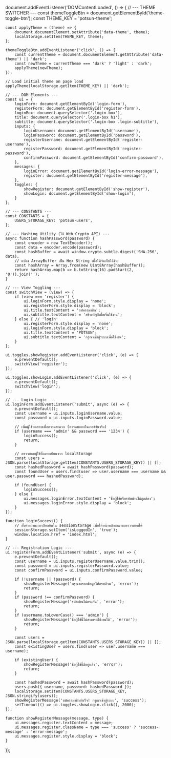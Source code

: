 document.addEventListener('DOMContentLoaded', () => {
    // --- THEME SWITCHER ---
    const themeToggleBtn = document.getElementById('theme-toggle-btn');
    const THEME_KEY = 'potsun-theme';

    const applyTheme = (theme) => {
        document.documentElement.setAttribute('data-theme', theme);
        localStorage.setItem(THEME_KEY, theme);
    };

    themeToggleBtn.addEventListener('click', () => {
        const currentTheme = document.documentElement.getAttribute('data-theme') || 'dark';
        const newTheme = currentTheme === 'dark' ? 'light' : 'dark';
        applyTheme(newTheme);
    });

    // Load initial theme on page load
    applyTheme(localStorage.getItem(THEME_KEY) || 'dark');

    // --- DOM Elements ---
    const ui = {
        loginForm: document.getElementById('login-form'),
        registerForm: document.getElementById('register-form'),
        loginBox: document.querySelector('.login-box'),
        title: document.querySelector('.login-box h1'),
        subtitle: document.querySelector('.login-box .login-subtitle'),
        inputs: {
            loginUsername: document.getElementById('username'),
            loginPassword: document.getElementById('password'),
            registerUsername: document.getElementById('register-username'),
            registerPassword: document.getElementById('register-password'),
            confirmPassword: document.getElementById('confirm-password'),
        },
        messages: {
            loginError: document.getElementById('login-error-message'),
            register: document.getElementById('register-message'),
        },
        toggles: {
            showRegister: document.getElementById('show-register'),
            showLogin: document.getElementById('show-login'),
        }
    };

    // --- CONSTANTS ---
    const CONSTANTS = {
        USERS_STORAGE_KEY: 'potsun-users',
    };

    // --- Hashing Utility (ใช้ Web Crypto API) ---
    async function hashPassword(password) {
        const encoder = new TextEncoder();
        const data = encoder.encode(password);
        const hashBuffer = await window.crypto.subtle.digest('SHA-256', data);
        // แปลง ArrayBuffer เป็น Hex String เพื่อให้จัดเก็บได้ง่าย
        const hashArray = Array.from(new Uint8Array(hashBuffer));
        return hashArray.map(b => b.toString(16).padStart(2, '0')).join('');
    }

    // --- View Toggling ---
    const switchView = (view) => {
        if (view === 'register') {
            ui.loginForm.style.display = 'none';
            ui.registerForm.style.display = 'block';
            ui.title.textContent = 'สมัครสมาชิก';
            ui.subtitle.textContent = 'สร้างบัญชีเพื่อเริ่มใช้งาน';
        } else { // 'login'
            ui.registerForm.style.display = 'none';
            ui.loginForm.style.display = 'block';
            ui.title.textContent = 'POTSUN';
            ui.subtitle.textContent = 'กรุณาเข้าสู่ระบบเพื่อใช้งาน';
        }
    };

    ui.toggles.showRegister.addEventListener('click', (e) => {
        e.preventDefault();
        switchView('register');
    });

    ui.toggles.showLogin.addEventListener('click', (e) => {
        e.preventDefault();
        switchView('login');
    });

    // --- Login Logic ---
    ui.loginForm.addEventListener('submit', async (e) => {
        e.preventDefault();
        const username = ui.inputs.loginUsername.value;
        const password = ui.inputs.loginPassword.value;

        // เพิ่มผู้ใช้ทดสอบเพื่อความสะดวก (ควรลบออกในเวอร์ชันจริง)
        if (username === 'admin' && password === '1234') {
            loginSuccess();
            return;
        }

        // ตรวจสอบผู้ใช้ที่ลงทะเบียนจาก localStorage
        const users = JSON.parse(localStorage.getItem(CONSTANTS.USERS_STORAGE_KEY)) || [];
        const hashedPassword = await hashPassword(password);
        const foundUser = users.find(user => user.username === username && user.password === hashedPassword);

        if (foundUser) {
            loginSuccess();
        } else {
            ui.messages.loginError.textContent = 'ชื่อผู้ใช้หรือรหัสผ่านไม่ถูกต้อง';
            ui.messages.loginError.style.display = 'block';
        }
    });

    function loginSuccess() {
        // ตั้งค่าสถานะการล็อกอินใน sessionStorage เพื่อให้หน้าหลักสามารถตรวจสอบได้
        sessionStorage.setItem('isLoggedIn', 'true');
        window.location.href = 'index.html';
    }

    // --- Registration Logic ---
    ui.registerForm.addEventListener('submit', async (e) => {
        e.preventDefault();
        const username = ui.inputs.registerUsername.value.trim();
        const password = ui.inputs.registerPassword.value;
        const confirmPassword = ui.inputs.confirmPassword.value;

        if (!username || !password) {
            showRegisterMessage('กรุณากรอกข้อมูลให้ครบถ้วน', 'error');
            return;
        }
        if (password !== confirmPassword) {
            showRegisterMessage('รหัสผ่านไม่ตรงกัน', 'error');
            return;
        }
        if (username.toLowerCase() === 'admin') {
            showRegisterMessage('ชื่อผู้ใช้นี้ไม่สามารถใช้งานได้', 'error');
            return;
        }

        const users = JSON.parse(localStorage.getItem(CONSTANTS.USERS_STORAGE_KEY)) || [];
        const existingUser = users.find(user => user.username === username);

        if (existingUser) {
            showRegisterMessage('ชื่อผู้ใช้นี้มีอยู่แล้ว', 'error');
            return;
        }

        const hashedPassword = await hashPassword(password);
        users.push({ username, password: hashedPassword });
        localStorage.setItem(CONSTANTS.USERS_STORAGE_KEY, JSON.stringify(users));
        showRegisterMessage('สมัครสมาชิกสำเร็จ! กรุณาเข้าสู่ระบบ', 'success');
        setTimeout(() => ui.toggles.showLogin.click(), 2000);
    });

    function showRegisterMessage(message, type) {
        ui.messages.register.textContent = message;
        ui.messages.register.className = type === 'success' ? 'success-message' : 'error-message';
        ui.messages.register.style.display = 'block';
    }
});
